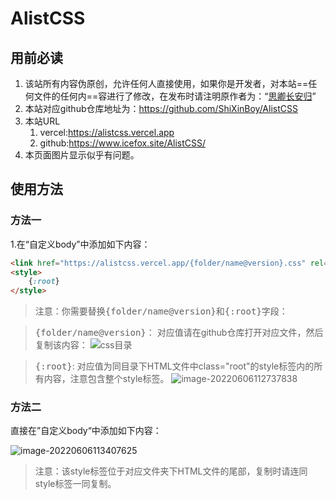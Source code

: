 # AlistCSS

## 用前必读
1. 该站所有内容伪原创，允许任何人直接使用，如果你是开发者，对本站==任何文件的任何内==容进行了修改，在发布时请注明原作者为：“[思卿长安归](https://shixin.vercel.app)”
2. 本站对应github仓库地址为：https://github.com/ShiXinBoy/AlistCSS
3. 本站URL
   1. vercel:https://alistcss.vercel.app
   2. github:https://www.icefox.site/AlistCSS/
4. 本页面图片显示似乎有问题。



## 使用方法

### 方法一

1.在“自定义body”中添加如下内容：

``` html
<link href="https://alistcss.vercel.app/{folder/name@version}.css" rel="stylesheet" style="text/css"/>
<style>
    {:root}
</style>
```

> 注意：你需要替换<kbd>{folder/name@version}</kbd>和<kbd>{:root}</kbd>字段：

> <kbd>{folder/name@version}</kbd>：
> 对应值请在github仓库打开对应文件，然后复制该内容：
> ![css目录](https://30836.test.upcdn.net//202206061111216.png)

> <kbd>{:root}</kbd>:
> 对应值为同目录下HTML文件中class="root"的style标签内的所有内容，注意包含整个style标签。
> ![image-20220606112737838](https://30836.test.upcdn.net//202206061127915.png)

### 方法二

直接在”自定义body“中添加如下内容：

![image-20220606113407625](https://30836.test.upcdn.net//202206061134661.png)

> 注意：该style标签位于对应文件夹下HTML文件的尾部，复制时请连同style标签一同复制。
